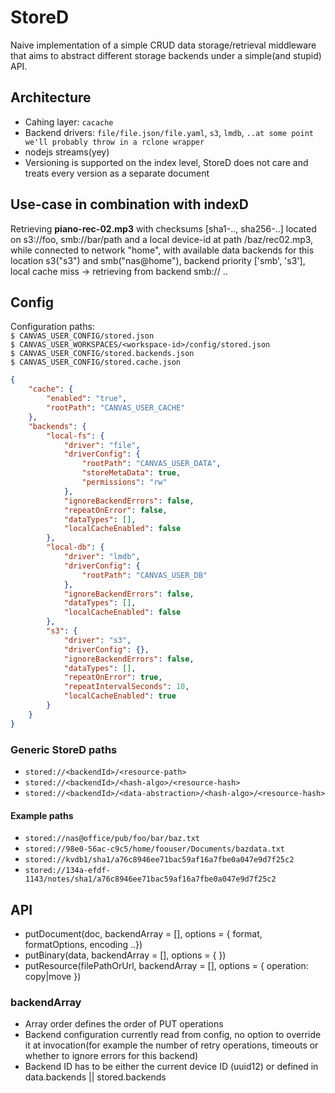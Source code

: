 # StoreD

Naive implementation of a simple CRUD data storage/retrieval middleware that aims to abstract different storage backends under a simple(and stupid) API.

## Architecture

- Cahing layer: `cacache`
- Backend drivers: `file/file.json/file.yaml`, `s3`, `lmdb`, `..at some point we'll probably throw in a rclone wrapper`
- nodejs streams(yey)
- Versioning is supported on the index level, StoreD does not care and treats every version as a separate document

## Use-case in combination with indexD

Retrieving **piano-rec-02.mp3** with checksums [sha1-.., sha256-..] located on s3://foo, smb://bar/path and a local device-id at path /baz/rec02.mp3, while connected to network "home", with available data backends for this location s3("s3") and smb("nas@home"), backend priority ['smb', 's3'], local cache miss -> retrieving from backend smb:// ..

## Config

Configuration paths:  
`$ CANVAS_USER_CONFIG/stored.json`  
`$ CANVAS_USER_WORKSPACES/<workspace-id>/config/stored.json`  
`$ CANVAS_USER_CONFIG/stored.backends.json`  
`$ CANVAS_USER_CONFIG/stored.cache.json`

```json
{
    "cache": {
        "enabled": "true",
        "rootPath": "CANVAS_USER_CACHE"
    },
    "backends": {
        "local-fs": {
            "driver": "file",
            "driverConfig": {
                "rootPath": "CANVAS_USER_DATA",
                "storeMetaData": true,
                "permissions": "rw"
            },
            "ignoreBackendErrors": false,
            "repeatOnError": false,
            "dataTypes": [],
            "localCacheEnabled": false
        },
        "local-db": {
            "driver": "lmdb",
            "driverConfig": {
                "rootPath": "CANVAS_USER_DB"
            },
            "ignoreBackendErrors": false,
            "dataTypes": [],
            "localCacheEnabled": false
        },
        "s3": {
            "driver": "s3",
            "driverConfig": {},
            "ignoreBackendErrors": false,
            "dataTypes": [],
            "repeatOnError": true,
            "repeatIntervalSeconds": 10,
            "localCacheEnabled": true
        }
    }
}
```

### Generic StoreD paths

- `stored://<backendId>/<resource-path>`
- `stored://<backendId>/<hash-algo>/<resource-hash>`
- `stored://<backendId>/<data-abstraction>/<hash-algo>/<resource-hash>`

#### Example paths

- `stored://nas@office/pub/foo/bar/baz.txt`
- `stored://98e0-56ac-c9c5/home/foouser/Documents/bazdata.txt`
- `stored://kvdb1/sha1/a76c8946ee71bac59af16a7fbe0a047e9d7f25c2`
- `stored://134a-efdf-1143/notes/sha1/a76c8946ee71bac59af16a7fbe0a047e9d7f25c2`

## API

- putDocument(doc, backendArray = [], options = { format, formatOptions, encoding ..})
- putBinary(data, backendArray = [], options = { })
- putResource(filePathOrUrl, backendArray = [], options = { operation: copy|move })

### backendArray

- Array order defines the order of PUT operations
- Backend configuration currently read from config, no option to override it at invocation(for example the number of retry operations, timeouts or whether to ignore errors for this backend)
- Backend ID has to be either the current device ID (uuid12) or defined in data.backends || stored.backends
